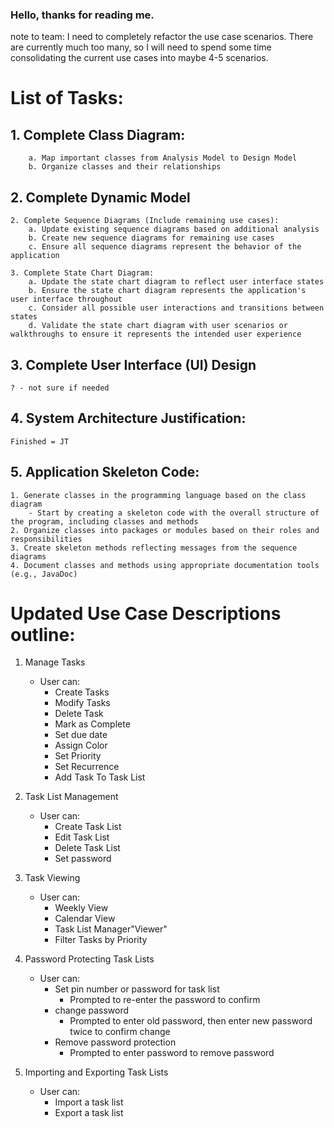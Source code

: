 ### Hello, thanks for reading me.

note to team: I need to completely refactor the use case scenarios. There are currently much too many, 
              so I will need to spend some time consolidating the current use cases into maybe 4-5 scenarios.

# List of Tasks:

## 1. Complete Class Diagram:
        a. Map important classes from Analysis Model to Design Model
        b. Organize classes and their relationships
        
## 2. Complete Dynamic Model
    2. Complete Sequence Diagrams (Include remaining use cases):
        a. Update existing sequence diagrams based on additional analysis
        b. Create new sequence diagrams for remaining use cases
        c. Ensure all sequence diagrams represent the behavior of the application

    3. Complete State Chart Diagram:
        a. Update the state chart diagram to reflect user interface states
        b. Ensure the state chart diagram represents the application's user interface throughout
        c. Consider all possible user interactions and transitions between states
        d. Validate the state chart diagram with user scenarios or walkthroughs to ensure it represents the intended user experience


## 3. Complete User Interface (UI) Design
    ? - not sure if needed

## 4. System Architecture Justification:
    Finished = JT

## 5. Application Skeleton Code:
    1. Generate classes in the programming language based on the class diagram
        - Start by creating a skeleton code with the overall structure of the program, including classes and methods
    2. Organize classes into packages or modules based on their roles and responsibilities
    3. Create skeleton methods reflecting messages from the sequence diagrams
    4. Document classes and methods using appropriate documentation tools (e.g., JavaDoc)


# Updated Use Case Descriptions outline:
1. Manage Tasks
    - User can:
        - Create Tasks
        - Modify Tasks
        - Delete Task 
        - Mark as Complete 
        - Set due date
        - Assign Color             
        - Set Priority 
        - Set Recurrence 
        - Add Task To Task List

2. Task List Management
    - User can:
        - Create Task List
        - Edit Task List
        - Delete Task List
        - Set password

3. Task Viewing
    - User can:
        - Weekly View 
        - Calendar View
        - Task List Manager"Viewer"
        - Filter Tasks by Priority 

4. Password Protecting Task Lists
    - User can: 
        - Set pin number or password for task list
            - Prompted to re-enter the password to confirm
        - change password
            - Prompted to enter old password, then enter new password twice to confirm change
        - Remove password protection
            - Prompted to enter password to remove password

5. Importing and Exporting Task Lists
    - User can:
        - Import a task list
        - Export a task list



